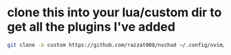 # clone  this into your lua/custom dir to get all the plugins I've added

```bash
git clone -b custom https://github.com/razzat008/nvchad ~/.config/nvim/lua/custom/ 
```
